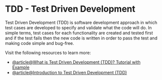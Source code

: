 # TDD - Test Driven Development

Test Driven Development (TDD) is software development approach in which test cases are developed to specify and validate what the code will do. In simple terms, test cases for each functionality are created and tested first and if the test fails then the new code is written in order to pass the test and making code simple and bug-free.

Visit the following resources to learn more:

- [@article@What is Test Driven Development (TDD)? Tutorial with Example](https://www.guru99.com/test-driven-development.html)
- [@article@Introduction to Test Driven Development (TDD)](https://pt.coursera.org/learn/test-and-behavior-driven-development-tdd-bdd)
